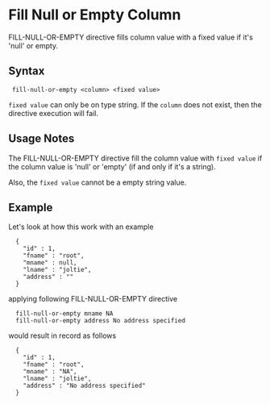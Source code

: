 # Fill Null or Empty Column

FILL-NULL-OR-EMPTY directive fills column value with a fixed value if it's 'null' or empty.

## Syntax

```
 fill-null-or-empty <column> <fixed value>
```

```fixed value``` can only be on type string. If the ```column``` does not exist, then the directive
execution will fail.

## Usage Notes

The FILL-NULL-OR-EMPTY directive fill the column value with ```fixed value``` if the column value is
'null' or 'empty' (if and only if it's a string).

Also, the ```fixed value``` cannot be a empty string value.

## Example

Let's look at how this work with an example

```
  {
    "id" : 1,
    "fname" : "root",
    "mname" : null,
    "lname" : "joltie",
    "address" : ""
  }
```

applying following FILL-NULL-OR-EMPTY directive

```
  fill-null-or-empty mname NA
  fill-null-or-empty address No address specified
```

would result in record as follows

```
  {
    "id" : 1,
    "fname" : "root",
    "mname" : "NA",
    "lname" : "joltie",
    "address" : "No address specified"
  }
```

